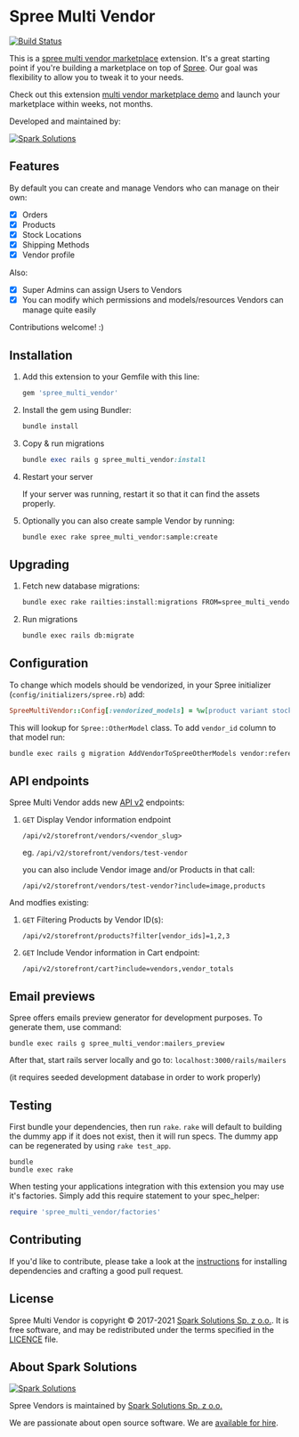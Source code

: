 # Spree Multi Vendor

[![Build Status](https://travis-ci.com/spree-contrib/spree_multi_vendor.svg?branch=master)](https://travis-ci.org/spree-contrib/spree_multi_vendor)

This is a [spree multi vendor marketplace](https://spreecommerce.org/use-cases/multi-vendor-marketplace/) extension. It's a great starting point if you're building a marketplace on top of [Spree](https://spreecommerce.org). Our goal was flexibility to allow you to tweak it to your needs.

Check out this extension [multi vendor marketplace demo](https://spreecommerce.org/launch-a-multi-vendor-marketplace-within-a-few-weeks-with-spree-commerce/) and launch your marketplace within weeks, not months.

Developed and maintained by:

[![Spark Solutions](http://sparksolutions.co/wp-content/uploads/2015/01/logo-ss-tr-221x100.png)][spark]

## Features

By default you can create and manage Vendors who can manage on their own:

- [X] Orders
- [X] Products
- [X] Stock Locations
- [X] Shipping Methods
- [X] Vendor profile

Also:
- [X] Super Admins can assign Users to Vendors
- [X] You can modify which permissions and models/resources Vendors can manage quite easily

Contributions welcome! :)

## Installation

1. Add this extension to your Gemfile with this line:
    ```ruby
    gem 'spree_multi_vendor'
    ```

2. Install the gem using Bundler:
    ```ruby
    bundle install
    ```

3. Copy & run migrations
    ```ruby
    bundle exec rails g spree_multi_vendor:install
    ```

4. Restart your server

    If your server was running, restart it so that it can find the assets properly.

5. Optionally you can also create sample Vendor by running:

   ```bash
   bundle exec rake spree_multi_vendor:sample:create
   ```

## Upgrading

1. Fetch new database migrations:

    ```bash
    bundle exec rake railties:install:migrations FROM=spree_multi_vendor
    ```

2. Run migrations

    ```bash
    bundle exec rails db:migrate
    ```

## Configuration

To change which models should be vendorized, in your Spree initializer (`config/initializers/spree.rb`) add:

```ruby
SpreeMultiVendor::Config[:vendorized_models] = %w[product variant stock_location shipping_method other_model]
```

This will lookup for `Spree::OtherModel` class. To add `vendor_id` column to that model run:

```bash
bundle exec rails g migration AddVendorToSpreeOtherModels vendor:references
```

## API endpoints

Spree Multi Vendor adds new [API v2](https://api.spreecommerce.org/docs/api-v2/api/docs/v2/storefront/index.yaml) endpoints:

1. `GET` Display Vendor information endpoint
    
     ```
     /api/v2/storefront/vendors/<vendor_slug>
     ```
     
     eg. `/api/v2/storefront/vendors/test-vendor`

     you can also include Vendor image and/or Products in that call:

     `/api/v2/storefront/vendors/test-vendor?include=image,products`

And modfies existing:

1. `GET` Filtering Products by Vendor ID(s):

    ```
    /api/v2/storefront/products?filter[vendor_ids]=1,2,3
    ```

2. `GET` Include Vendor information in Cart endpoint:

    ```
    /api/v2/storefront/cart?include=vendors,vendor_totals
    ```

## Email previews

Spree offers emails preview generator for development purposes.
To generate them, use command:

`bundle exec rails g spree_multi_vendor:mailers_preview`

After that, start rails server locally and go to:
`localhost:3000/rails/mailers`

(it requires seeded development database in order to work properly)

## Testing

First bundle your dependencies, then run `rake`. `rake` will default to building the dummy app if it does not exist, then it will run specs. The dummy app can be regenerated by using `rake test_app`.

```shell
bundle
bundle exec rake
```

When testing your applications integration with this extension you may use it's factories.
Simply add this require statement to your spec_helper:

```ruby
require 'spree_multi_vendor/factories'
```

## Contributing

If you'd like to contribute, please take a look at the
[instructions](CONTRIBUTING.md) for installing dependencies and crafting a good
pull request.

## License

Spree Multi Vendor is copyright © 2017-2021
[Spark Solutions Sp. z o.o.][spark]. It is free software,
and may be redistributed under the terms specified in the
[LICENCE](LICENSE) file.

[LICENSE]: https://github.com/spark-solutions/spree_braintree_vzero/blob/master/LICENSE

## About Spark Solutions

[![Spark Solutions](http://sparksolutions.co/wp-content/uploads/2015/01/logo-ss-tr-221x100.png)][spark]

Spree Vendors is maintained by [Spark Solutions Sp. z o.o.](http://sparksolutions.co?utm_source=github)

We are passionate about open source software.
We are [available for hire][spark].

[spark]:http://sparksolutions.co?utm_source=github
